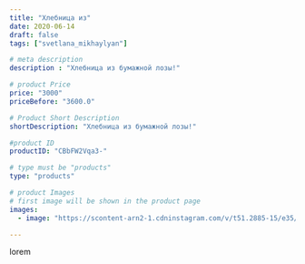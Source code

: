 ```yaml
---
title: "Хлебница из"
date: 2020-06-14
draft: false
tags: ["svetlana_mikhaylyan"]

# meta description
description : "Хлебница из бумажной лозы!"

# product Price
price: "3000"
priceBefore: "3600.0"

# Product Short Description
shortDescription: "Хлебница из бумажной лозы!"

#product ID
productID: "CBbFW2Vqa3-"

# type must be "products"
type: "products"

# product Images
# first image will be shown in the product page
images:
  - image: "https://scontent-arn2-1.cdninstagram.com/v/t51.2885-15/e35/81776944_288406739008749_5401175842821666186_n.jpg?se=7&tp=1&_nc_ht=scontent-arn2-1.cdninstagram.com&_nc_cat=109&_nc_ohc=2DQ6xWh3g_0AX8QJRCu&ccb=7-4&oh=12cff9e863213f0a37bd536e02d37ee7&oe=6081E9BB&_nc_sid=86f79a&ig_cache_key=MjMzMTQ4MDc5MjUwMDkwNzUxOA%3D%3D.2-ccb7-4"

---
```

lorem
